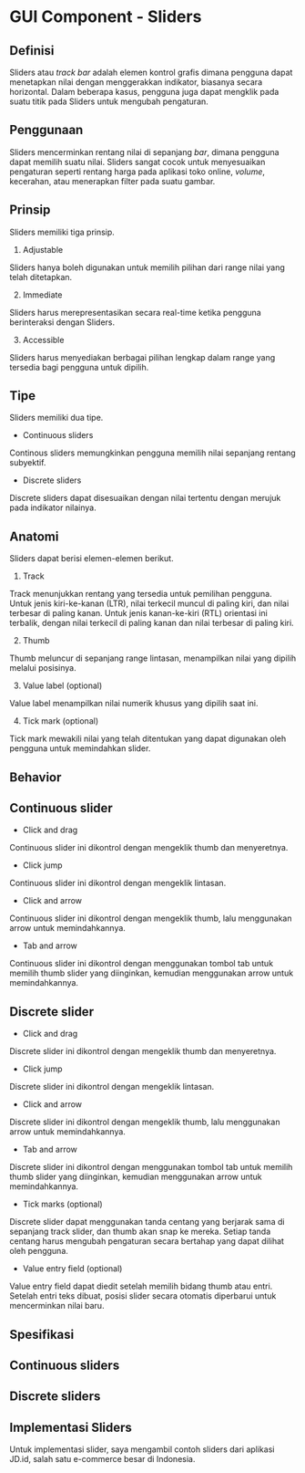 # GUI Component - Sliders

## Definisi

Sliders atau *track bar* adalah elemen kontrol grafis dimana pengguna dapat menetapkan nilai dengan menggerakkan indikator, biasanya secara horizontal. Dalam beberapa kasus, pengguna juga dapat mengklik pada suatu titik pada Sliders untuk mengubah pengaturan.

## Penggunaan

Sliders mencerminkan rentang nilai di sepanjang *bar*, dimana pengguna dapat memilih suatu nilai. Sliders sangat cocok untuk menyesuaikan pengaturan seperti rentang harga pada aplikasi toko online, *volume*, kecerahan, atau menerapkan filter pada suatu gambar.

## Prinsip

Sliders memiliki tiga prinsip.

1. Adjustable

Sliders hanya boleh digunakan untuk memilih pilihan dari range  nilai yang telah ditetapkan.

2. Immediate

Sliders harus merepresentasikan secara real-time ketika pengguna berinteraksi dengan Sliders.

3. Accessible

Sliders harus menyediakan berbagai pilihan lengkap dalam range yang tersedia bagi pengguna untuk dipilih.

## Tipe

Sliders memiliki dua tipe.

- Continuous sliders

Continous sliders memungkinkan pengguna memilih nilai sepanjang rentang subyektif.

- Discrete sliders

Discrete sliders dapat disesuaikan dengan nilai tertentu dengan merujuk pada indikator nilainya.

## Anatomi

Sliders dapat berisi elemen-elemen berikut.

1. Track

Track menunjukkan rentang yang tersedia untuk pemilihan pengguna. Untuk jenis kiri-ke-kanan (LTR), nilai terkecil muncul di paling kiri, dan nilai terbesar di paling kanan. Untuk jenis kanan-ke-kiri (RTL) orientasi ini terbalik, dengan nilai terkecil di paling kanan dan nilai terbesar di paling kiri.

2. Thumb

Thumb meluncur di sepanjang range lintasan, menampilkan nilai yang dipilih melalui posisinya.

3. Value label (optional)

Value label menampilkan nilai numerik khusus yang dipilih saat ini.

4. Tick mark (optional)

Tick mark mewakili nilai yang telah ditentukan yang dapat digunakan oleh pengguna untuk memindahkan slider.

## Behavior

Continuous slider
-----------------

- Click and drag

Continuous slider ini dikontrol dengan mengeklik thumb dan menyeretnya.

- Click jump

Continuous slider ini dikontrol dengan mengeklik lintasan.

- Click and arrow

Continuous slider ini dikontrol dengan mengeklik thumb, lalu menggunakan arrow untuk memindahkannya.

- Tab and arrow

Continuous slider ini dikontrol dengan menggunakan tombol tab untuk memilih thumb slider yang diinginkan, kemudian menggunakan arrow untuk memindahkannya.

Discrete slider
---------------

- Click and drag

Discrete slider ini dikontrol dengan mengeklik thumb dan menyeretnya.

- Click jump

Discrete slider ini dikontrol dengan mengeklik lintasan.

- Click and arrow

Discrete slider ini dikontrol dengan mengeklik thumb, lalu menggunakan arrow untuk memindahkannya.

- Tab and arrow

Discrete slider ini dikontrol dengan menggunakan tombol tab untuk memilih thumb slider yang diinginkan, kemudian menggunakan arrow untuk memindahkannya.

- Tick marks (optional)

Discrete slider dapat menggunakan tanda centang yang berjarak sama di sepanjang track slider, dan thumb akan snap ke mereka. Setiap tanda centang harus mengubah pengaturan secara bertahap yang dapat dilihat oleh pengguna.

- Value entry field (optional)

Value entry field dapat diedit setelah memilih bidang thumb atau entri. Setelah entri teks dibuat, posisi slider secara otomatis diperbarui untuk mencerminkan nilai baru.

## Spesifikasi

Continuous sliders
------------------

Discrete sliders
----------------

## Implementasi Sliders

Untuk implementasi slider, saya mengambil contoh sliders dari aplikasi JD.id, salah satu e-commerce besar di Indonesia.
